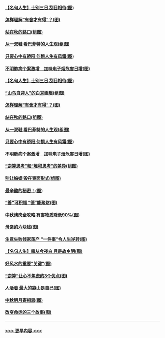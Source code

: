 #### [【名句人生】士别三日 刮目相待(图)](../pages/p8/906988.md?t=09151101) 
#### [怎样理解“有舍才有得”？(图)](../pages/p8/906872.md?t=09151101) 
#### [站在秋的路口(组图)](../pages/p8/906914.md?t=09151101) 
#### [从一双鞋 看巴菲特的人生观(组图)](../pages/p8/907311.md?t=09151101) 
#### [只要心中有骄阳 何惧人生有风霜(图)](../pages/p8/907320.md?t=09151101) 
#### [不明肺病个案激增　加味电子烟危害日增(图)](../pages/p8/907307.md?t=09151101) 
#### [【名句人生】士别三日 刮目相待(图)](../pages/p8/906988.md?t=09151101) 
#### [“山鸟自迎人”的白耳画眉(组图)](../pages/p8/907332.md?t=09151101) 
#### [怎样理解“有舍才有得”？(图)](../pages/p8/906872.md?t=09151101) 
#### [站在秋的路口(组图)](../pages/p8/906914.md?t=09151101) 
#### [从一双鞋 看巴菲特的人生观(组图)](../pages/p8/907311.md?t=09151101) 
#### [只要心中有骄阳 何惧人生有风霜(图)](../pages/p8/907320.md?t=09151101) 
#### [不明肺病个案激增　加味电子烟危害日增(图)](../pages/p8/907307.md?t=09151101) 
#### [“逆算思考”和“堆积思考”的差异(组图)](../pages/p8/907229.md?t=09151101) 
#### [别让婚姻 毁在表面形式(组图)](../pages/p8/907118.md?t=09151101) 
#### [最辛酸的秘密！(图)](../pages/p8/906327.md?t=09151101) 
#### [“善”可积福 “德”能聚财(图)](../pages/p8/906906.md?t=09151101) 
#### [中秋烤肉全攻略 有害物质降低90%(图)](../pages/p8/907227.md?t=09151101) 
#### [母亲的六块钱(图)](../pages/p8/907107.md?t=09151101) 
#### [生意失败倾家荡产 “一件事”令人生逆转(图)](../pages/p8/907101.md?t=09151101) 
#### [【名句人生】露从今夜白 月是故乡明(图)](../pages/p8/906558.md?t=09151101) 
#### [好风水的重要“关键”(图)](../pages/p8/907087.md?t=09151101) 
#### [“逆算”让心不焦虑的3个优点(图)](../pages/p8/907070.md?t=09151101) 
#### [人活着 最大的靠山是自己(图)](../pages/p8/906329.md?t=09151101) 
#### [中秋明月寄相思(图)](../pages/p8/906932.md?t=09151101) 
#### [改变命运的三个故事(图)](../pages/p8/906257.md?t=09151101) 

----
#### [ >>> 更早内容 <<< ](../indexes/p8-earlier.md)
